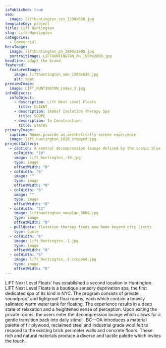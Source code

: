 ```yaml
---
isPublished: true
seo:
  image: lifthuntington_seo_1200x630.jpg
templateKey: project
title: Lift Huntington
slug: Lift-Huntington
categories:
  - Commercial
heroImage:
  image: lifthuntington_ph_3800x1900.jpg
  portraitImage: LIFTHUNTINGTON_PH_1500x2000.jpg
headline: adapt the brand
featured:
  featuredImage:
    image: lifthuntington_seo_1200x630.jpg
    alt: teat
previewImage:
  image: LIFT_HUNTINGTON_index_2.jpg
infoObjects:
  infoObject:
    - description: Lift Next Level Floats
      title: CLIENT
    - description: 1600sf Isolation Therapy Spa
      title: SCOPE
    - description: In Construction
      title: STATUS
primaryImage:
  caption: Rooms provide an aesthetically serene experience
  image: lift_huntington_1820_cropped.jpg
projectGallery:
  - caption: A central decompression lounge defined by the iconic blue glow
    colWidth: "10"
    image: lift_huntington_-10.jpg
    type: image
    offsetWidth: "0"
  - colWidth: "6"
    image: ""
    type: image
    offsetWidth: "0"
  - colWidth: "6"
    image: ""
    type: image
    offsetWidth: "0"
  - colWidth: "12"
    image: lifthuntington_newplan_3800.jpg
    type: image
    offsetWidth: "0"
  - pullQuote: flotation therapy finds new home beyond city limits
    type: quote
  - colWidth: "6"
    image: lift_huntington_-1.jpg
    type: image
    offsetWidth: "0"
  - colWidth: "6"
    image: lift_huntington_-2-cropped.jpg
    type: image
    offsetWidth: "0"
---
```


LIFT Next Level Floats' has established a second location in Huntington. LIFT Next Level Floats is a boutique sensory deprivation spa, the first dedicated spa of its kind in NYC. The program consists of private soundproof and lightproof float rooms, each which contain a heavily salinated warm water tank for floating. The experience results in a deep state of relaxation and a heightened sense of perception. Upon exiting the private rooms, the users enter the decompression lounge which allows for a gentle transition back into daily stimuli. BC—OA introduces a material palette of fir plywood, reclaimed steel and industrial grade wool felt to respond to the existing brick perimeter walls and concrete floors. These rich and natural materials produce a diverse and tactile palette which invites the touch.
